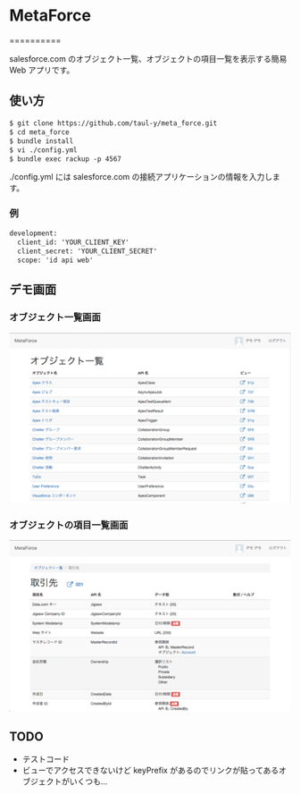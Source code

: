 # MetaForce
==========

salesforce.com のオブジェクト一覧、オブジェクトの項目一覧を表示する簡易 Web アプリです。

## 使い方

```
$ git clone https://github.com/taul-y/meta_force.git
$ cd meta_force
$ bundle install
$ vi ./config.yml
$ bundle exec rackup -p 4567
```

./config.yml には salesforce.com の接続アプリケーションの情報を入力します。

### 例

```
development:
  client_id: 'YOUR_CLIENT_KEY'
  client_secret: 'YOUR_CLIENT_SECRET'
  scope: 'id api web'
```

## デモ画面

### オブジェクト一覧画面

![オブジェクト一覧画面](demo01_objects.png)

### オブジェクトの項目一覧画面

![オブジェクトの項目一覧画面](demo02_fields.png)

## TODO
* テストコード
* ビューでアクセスできないけど keyPrefix があるのでリンクが貼ってあるオブジェクトがいくつも...
